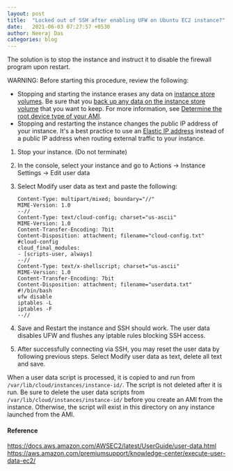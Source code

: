 ```yaml
---
layout: post
title:  "Locked out of SSH after enabling UFW on Ubuntu EC2 instance?"
date:   2021-06-03 07:27:57 +0530
author: Neeraj Das
categories: blog
---
```

The solution is to stop the instance and instruct it to disable the firewall program upon restart.  

WARNING: Before starting this procedure, review the following:

* Stopping and starting the instance erases any data on [instance store volumes][instance-store-volumes]. Be sure that you [back up any data on the instance store volume][back-up] that you want to keep. For more information, see [Determine the root device type of your AMI][determine-root-device-type].
* Stopping and restarting the instance changes the public IP address of your instance. It's a best practice to use an [Elastic IP address][elastic-ip-address] instead of a public IP address when routing external traffic to your instance.

1. Stop your instance. (Do not terminate)  
2. In the console, select your instance and go to Actions -> Instance Settings -> Edit user data  
3. Select Modify user data as text and paste the following:  

    ```
    Content-Type: multipart/mixed; boundary="//"
    MIME-Version: 1.0
    --//
    Content-Type: text/cloud-config; charset="us-ascii"
    MIME-Version: 1.0
    Content-Transfer-Encoding: 7bit
    Content-Disposition: attachment; filename="cloud-config.txt"
    #cloud-config
    cloud_final_modules:
    - [scripts-user, always]
    --//
    Content-Type: text/x-shellscript; charset="us-ascii"
    MIME-Version: 1.0
    Content-Transfer-Encoding: 7bit
    Content-Disposition: attachment; filename="userdata.txt"
    #!/bin/bash
    ufw disable
    iptables -L
    iptables -F
    --//
    ```

4. Save and Restart the instance and SSH should work. The user data disables UFW and flushes any iptable rules blocking SSH access.
5. After successfully connecting via SSH, you may reset the user data by following previous steps. 
    Select Modify user data as text, delete all text and save.

When a user data script is processed, it is copied to and run from ```/var/lib/cloud/instances/instance-id/```. 
The script is not deleted after it is run. Be sure to delete the user data scripts from 
```/var/lib/cloud/instances/instance-id/``` before you create an AMI from the instance. 
Otherwise, the script will exist in this directory on any instance launched from the AMI.
    
#### Reference
<a href="https://docs.aws.amazon.com/AWSEC2/latest/UserGuide/user-data.html" style="word-break: break-word;">https://docs.aws.amazon.com/AWSEC2/latest/UserGuide/user-data.html</a>
<a href="https://aws.amazon.com/premiumsupport/knowledge-center/execute-user-data-ec2/" style="word-break: break-word;">https://aws.amazon.com/premiumsupport/knowledge-center/execute-user-data-ec2/</a>

[instance-store-volumes]: https://aws.amazon.com/premiumsupport/knowledge-center/instance-store-vs-ebs/
[back-up]: https://aws.amazon.com/premiumsupport/knowledge-center/back-up-instance-store-ebs/
[determine-root-device-type]: https://docs.aws.amazon.com/AWSEC2/latest/UserGuide/ComponentsAMIs.html#display-ami-root-device-type
[elastic-ip-address]: https://docs.aws.amazon.com/AWSEC2/latest/UserGuide/elastic-ip-addresses-eip.html
